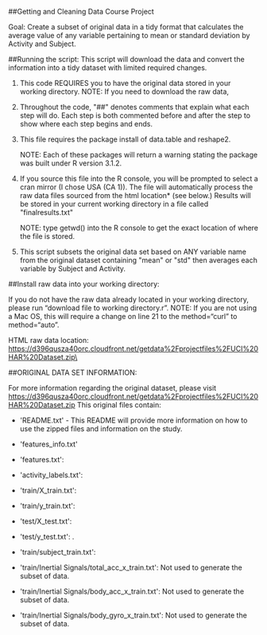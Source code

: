 ##Getting and Cleaning Data Course Project


Goal: Create a subset of original data in a tidy format that calculates the average value of any variable pertaining to
mean or standard deviation by Activity and Subject.

##Running the script:
This script will download the data and convert the information into a tidy dataset with limited required changes.

1. This code REQUIRES you to have the original data stored in your working directory.
	NOTE: If you need to download the raw data, 


2. Throughout the code, "##" denotes comments that explain what each step will do. Each step is both commented before 
	and after the step to show where each step begins and ends.

3. This file requires the package install of data.table and reshape2.
	
	NOTE: Each of these packages will return a warning stating the package was built under R version 3.1.2.

5. If you source this file into the R console, you will be prompted to select a cran mirror (I chose USA (CA 1)).
	The file will automatically process the raw data files sourced from the html location* (see below.)
	Results will be stored in your current working directory in a file called "finalresults.txt"
	
	NOTE: type getwd() into the R console to get the exact location of where the file is stored.

6. This script subsets the original data set based on ANY variable name from the original dataset containing 
	"mean" or "std" then averages each variable by Subject and Activity. 


##Install raw data into your working directory:

If you do not have the raw data already located in your working directory, please run “download file to working directory.r”. 
	NOTE: If you are not using a Mac OS, this will require a change on line 21 to the method=“curl” to method=“auto”.

HTML raw data location: https://d396qusza40orc.cloudfront.net/getdata%2Fprojectfiles%2FUCI%20HAR%20Dataset.zip\


##ORIGINAL DATA SET INFORMATION:

For more information regarding the original dataset, please visit 
https://d396qusza40orc.cloudfront.net/getdata%2Fprojectfiles%2FUCI%20HAR%20Dataset.zip
This original files contain:
- 'README.txt' - This README will provide more information on how to use the zipped files and information on the study.

- 'features_info.txt'

- 'features.txt': 

- 'activity_labels.txt':

- 'train/X_train.txt': 

- 'train/y_train.txt': 

- 'test/X_test.txt': 

- 'test/y_test.txt': .

- 'train/subject_train.txt': 

- 'train/Inertial Signals/total_acc_x_train.txt': Not used to generate the subset of data.

- 'train/Inertial Signals/body_acc_x_train.txt': Not used to generate the subset of data. 

- 'train/Inertial Signals/body_gyro_x_train.txt': Not used to generate the subset of data. 


